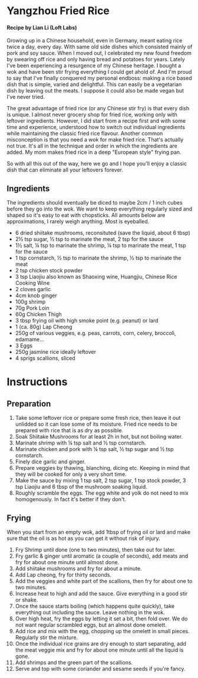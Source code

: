# Yangzhou Fried Rice
#### Recipe by Lian Li (Loft Labs)

Growing up in a Chinese household, even in Germany, meant eating rice twice a day, every day. With same old side dishes which consisted mainly of pork and soy sauce. 
When I moved out, I celebrated my new found freedom by swearing off rice and only having bread and potatoes for years.
Lately I've been experiencing a resurgence of my Chinese heritage. I bought a wok and have been stir frying everything I could get ahold of. And I'm proud to say that I've finally conquered my personal endboss: making a rice based dish that is simple, varied and delightful. This can easily be a vegetarian dish by leaving out the meats. I suppose it could also be made vegan but I've never tried.

The great advantage of fried rice (or any Chinese stir fry) is that every dish is unique. I almost never grocery shop for fried rice, working only with leftover ingredients. However, I did start from a recipe first and with some time and experience, understood how to switch out individual ingredients while maintaining the classic fried rice flavour.
Another common misconception is that you need a wok for make fried rice. That's actually not true. It's all in the technique and order in which the ingredients are added. My mom makes fried rice in a deep "European style" frying pan.

So with all this out of the way, here we go and I hope you'll enjoy a classic dish that can eliminate all your leftovers forever.

## Ingredients
The ingredients should eventually be diced to maybe 2cm / 1 inch cubes before they go into the wok. We want to keep everything regularly sized and shaped so it's easy to eat with chopsticks.
All amounts below are approximations, I rarely weigh anything. Most is eyeballed.

- 6 dried shiitake mushrooms, reconsituted (save the liquid, about 6 tbsp)
- 2½ tsp sugar, ½ tsp to marinate the meat, 2 tsp for the sauce
- 1½ salt, ¼ tsp to marinate the shrimp, ¼ tsp to marinate the meat, 1 tsp for the sauce
- 1 tsp cornstarch, ½ tsp to marinate the shrimp, ½ tsp to marinate the meat
- 2 tsp chicken stock powder 
- 3 tsp Liaojiu also known as Shaoxing wine, Huangjiu, Chinese Rice Cooking Wine
- 2 cloves garlic
- 4cm knob ginger
- 100g shrimp
- 70g Pork Loin
- 60g Chicken Thigh
- 3 tbsp frying oil with high smoke point (e.g. peanut) or lard
- 1 (ca. 80g) Lap Cheong
- 250g of various veggies, e.g. peas, carrots, corn, celery, broccoli, edamame...
- 3 Eggs
- 250g jasmine rice ideally leftover
- 4 sprigs scallions, sliced

# Instructions

## Preparation

1. Take some leftover rice or prepare some fresh rice, then leave it out unlidded so it can lose some of its moisture. Fried rice needs to be prepared with rice that is as dry as possible. 
2. Soak Shiitake Mushrooms for at least 2h in hot, but not boiling water.
3. Marinate shrimp with ¼ tsp salt and ½ tsp cornstarch.
4. Marinate chicken and pork with ¼ tsp salt, ½ tsp sugar and ½ tsp cornstarch.
5. Finely dice garlic and ginger.
6. Prepare veggies by thawing, blanching, dicing etc. Keeping in mind that they will be cooked for only a very short time.
7. Make the sauce by mixing 1 tsp salt, 2 tsp sugar, 1 tsp stock powder, 3 tsp Liaojiu and 6 tbsp of the mushroom soaking liquid.
8. Roughly scramble the eggs. The egg white and yolk do not need to mix homogenously. In fact it's better if they don't.

## Frying

When you start from an empty wok, add 1tbsp of frying oil or lard and make sure that the oil is as hot as you can get it without risk of injury.

1. Fry Shrimp until done (one to two minutes), then take out for later.
2. Fry garlic & ginger until aromatic (a couple of seconds), add meats and fry for about one minute until almost done.
3. Add shiitake mushrooms and fry for about a minute.
4. Add Lap cheong, fry for thirty seconds.
5. Add the veggies and white part of the scallions, then fry for about one to two minutes.
6. Increase heat to high and add the sauce. Give everything in a good stir or shake.
7. Once the sauce starts boiling (which happens quite quickly), take everything out including the sauce. Leave nothing in the wok.
8. Over high heat, fry the eggs by letting it set a bit, then fold over. We do not want regular scrambled eggs, but an almost done omelett.
9. Add rice and mix with the egg, chopping up the omelett in small pieces. Regularly stir the mixture.
10. Once the individual rice grains are dry enough to start separating, add the meat veggie mix and fry for about one minute until all the liquid is gone.
11. Add shrimps and the green part of the scallions.
12. Serve and top with some coriander and sesame seeds if you're fancy.